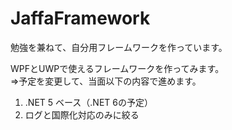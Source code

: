 # JaffaFramework

勉強を兼ねて、自分用フレームワークを作っています。

WPFとUWPで使えるフレームワークを作ってみます。  
⇒予定を変更して、当面以下の内容で進めます。
  1. .NET 5 ベース（.NET 6の予定）
  2. ログと国際化対応のみに絞る
